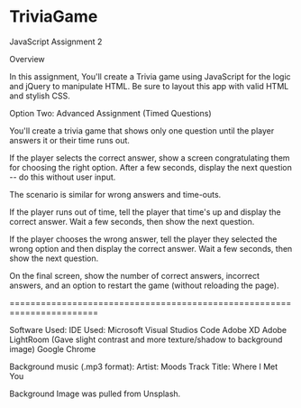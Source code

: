 # TriviaGame

JavaScript Assignment 2

Overview

In this assignment, You'll create a Trivia game using JavaScript for the logic and jQuery to manipulate HTML. Be sure to layout this app with valid HTML and stylish CSS.

Option Two: Advanced Assignment (Timed Questions)

You'll create a trivia game that shows only one question until the player answers it or their time runs out.

If the player selects the correct answer, show a screen congratulating them for choosing the right option. After a few seconds, display the next question -- do this without user input.

The scenario is similar for wrong answers and time-outs.

If the player runs out of time, tell the player that time's up and display the correct answer. Wait a few seconds, then show the next question.

If the player chooses the wrong answer, tell the player they selected the wrong option and then display the correct answer. Wait a few seconds, then show the next question.

On the final screen, show the number of correct answers, incorrect answers, and an option to restart the game (without reloading the page).

=======================================================================



Software Used:
IDE Used: Microsoft Visual Studios Code
Adobe XD
Adobe LightRoom (Gave slight contrast and more texture/shadow to background image)
Google Chrome

Background music (.mp3 format):
Artist: Moods
Track Title: Where I Met You

Background Image was pulled from Unsplash.


